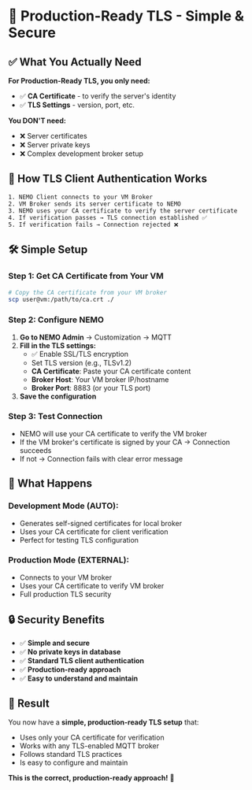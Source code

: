 # 🎯 Production-Ready TLS - Simple & Secure

## ✅ **What You Actually Need**

**For Production-Ready TLS, you only need:**
- ✅ **CA Certificate** - to verify the server's identity
- ✅ **TLS Settings** - version, port, etc.

**You DON'T need:**
- ❌ Server certificates
- ❌ Server private keys
- ❌ Complex development broker setup

## 🔐 **How TLS Client Authentication Works**

```
1. NEMO Client connects to your VM Broker
2. VM Broker sends its server certificate to NEMO
3. NEMO uses your CA certificate to verify the server certificate
4. If verification passes → TLS connection established ✅
5. If verification fails → Connection rejected ❌
```

## 🛠️ **Simple Setup**

### **Step 1: Get CA Certificate from Your VM**
```bash
# Copy the CA certificate from your VM broker
scp user@vm:/path/to/ca.crt ./
```

### **Step 2: Configure NEMO**
1. **Go to NEMO Admin** → Customization → MQTT
2. **Fill in the TLS settings:**
   - ✅ Enable SSL/TLS encryption
   - Set TLS version (e.g., TLSv1.2)
   - **CA Certificate**: Paste your CA certificate content
   - **Broker Host**: Your VM broker IP/hostname
   - **Broker Port**: 8883 (or your TLS port)
3. **Save the configuration**

### **Step 3: Test Connection**
- NEMO will use your CA certificate to verify the VM broker
- If the VM broker's certificate is signed by your CA → Connection succeeds
- If not → Connection fails with clear error message

## 🎯 **What Happens**

### **Development Mode (AUTO):**
- Generates self-signed certificates for local broker
- Uses your CA certificate for client verification
- Perfect for testing TLS configuration

### **Production Mode (EXTERNAL):**
- Connects to your VM broker
- Uses your CA certificate to verify VM broker
- Full production TLS security

## 🔒 **Security Benefits**

- ✅ **Simple and secure**
- ✅ **No private keys in database**
- ✅ **Standard TLS client authentication**
- ✅ **Production-ready approach**
- ✅ **Easy to understand and maintain**

## 🎉 **Result**

You now have a **simple, production-ready TLS setup** that:
- Uses only your CA certificate for verification
- Works with any TLS-enabled MQTT broker
- Follows standard TLS practices
- Is easy to configure and maintain

**This is the correct, production-ready approach!** 🚀
